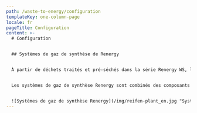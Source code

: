 ```yaml
---
path: /waste-to-energy/configuration
templateKey: one-column-page
locale: fr
pageTitle: Configuration
content: >-
  # Configuration


  ## Systèmes de gaz de synthèse de Renergy


  À partir de déchets traités et pré-séchés dans la série Renergy WS, la série Renergy SG produit un gaz de synthèse en appliquant de l’oxygène épar dans la série Renergy LZ. Le gaz de synthèse est usé dans la série Renergy PP dans les moteurs à gaz qui fonctionnent en tant que producteurs d’électricité.


  Les systèmes de gaz de synthèse Renergy sont combinés des composants suivants de la centrale:


  ![Systèmes de gaz de synthèse Renergy](/img/reifen-plant_en.jpg "Systèmes de gaz de synthèse Renergy")
---
```

